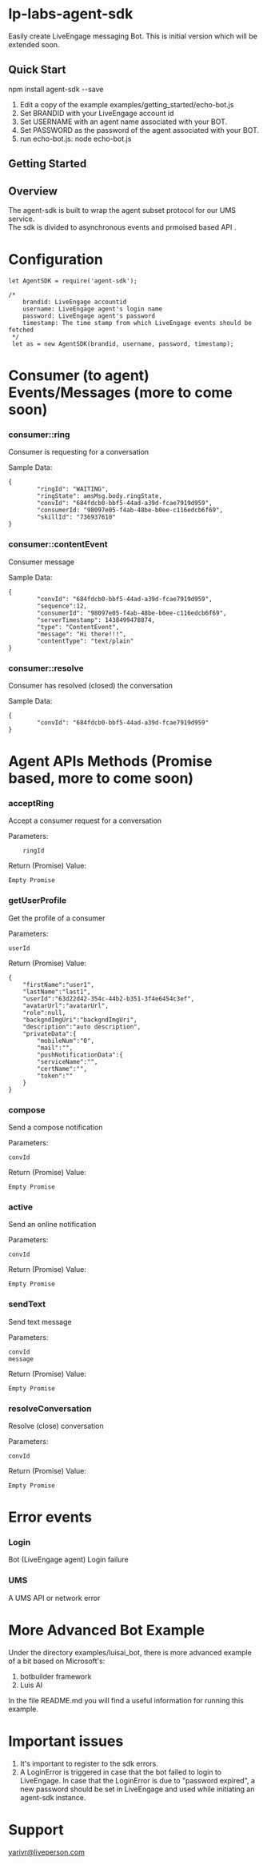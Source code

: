 lp-labs-agent-sdk
=================
Easily create LiveEngage messaging Bot.
This is initial version which will be extended soon. 

Quick Start
-----------
npm install agent-sdk --save

1. Edit a copy of the example examples/getting_started/echo-bot.js
2. Set BRANDID with your LiveEngage account id
3. Set USERNAME with an agent name associated with your BOT.
4. Set PASSWORD as the password of the agent associated with your BOT.
5. run echo-bot.js:
    node echo-bot.js

Getting Started
---------------
Overview
-------------
The agent-sdk is built to wrap the agent subset protocol for our UMS service.<br/>
The sdk is divided to asynchronous events and prmoised based API .<br/>
# Configuration
    let AgentSDK = require('agent-sdk');

    /*
        brandid: LiveEngage accountid
        username: LiveEngage agent's login name
        password: LiveEngage agent's password
        timestamp: The time stamp from which LiveEngage events should be fetched
     */
     let as = new AgentSDK(brandid, username, password, timestamp);


# Consumer (to agent) Events/Messages (more to come soon)
### consumer::ring
Consumer is requesting for a conversation

Sample Data:

    {
            "ringId": "WAITING",
            "ringState": amsMsg.body.ringState,
            "convId": "684fdcb0-bbf5-44ad-a39d-fcae7919d959",
            "consumerId: "98097e05-f4ab-48be-b0ee-c116edcb6f69",
            "skillId": "736937610"
    }

### consumer::contentEvent
Consumer message 

Sample Data:
    
    {
            "convId": "684fdcb0-bbf5-44ad-a39d-fcae7919d959",
            "sequence":12,
            "consumerId": "98097e05-f4ab-48be-b0ee-c116edcb6f69",
            "serverTimestamp": 1438499478874,
            "type": "ContentEvent",
            "message": "Hi there!!!",
            "contentType": "text/plain"
    }

### consumer::resolve
Consumer has resolved (closed) the conversation

Sample Data:
    
    {
            "convId": "684fdcb0-bbf5-44ad-a39d-fcae7919d959"
    }


# Agent APIs Methods (Promise based, more to come soon)
### acceptRing
Accept a consumer request for a conversation

Parameters:

        ringId 

Return (Promise) Value:

    Empty Promise

### getUserProfile
Get the profile of a consumer

Parameters:

    userId

Return (Promise) Value:
    
    {
        "firstName":"user1",
        "lastName":"last1",
        "userId":"63d22d42-354c-44b2-b351-3f4e6454c3ef",
        "avatarUrl":"avatarUrl",
        "role":null,
        "backgndImgUri":"backgndImgUri",
        "description":"auto description",
        "privateData":{
            "mobileNum":"0",
            "mail":"",
            "pushNotificationData":{
            "serviceName":"",
            "certName":"",
            "token":""
        }
    }
    
### compose
Send a compose notification

Parameters:

    convId
    
Return (Promise) Value:

    Empty Promise
        
### active
Send an online notification

Parameters:

    convId
    
Return (Promise) Value:

    Empty Promise
     
### sendText
Send text message
    
Parameters:

    convId
    message
           
Return (Promise) Value:

    Empty Promise           
  
### resolveConversation
Resolve (close) conversation
 
Parameters:

    convId 
    
Return (Promise) Value:

    Empty Promise    
    
# Error events
### Login
Bot (LiveEngage agent) Login failure 

### UMS
A UMS API or network error 


# More Advanced Bot Example
Under the directory examples/luisai_bot, there is more advanced example of a bit based on Microsoft's:
1. botbuilder framework 
2. Luis AI

In the file README.md you will find a useful information for running this example.

# Important issues
1. It's important to register to the sdk errors.
2. A LoginError is triggered in case that the bot failed to login to LiveEngage.
   In case that the LoginError is due to "password expired", a new password should
   be set in LiveEngage and used while initiating an agent-sdk instance.

# Support
yarivr@liveperson.com